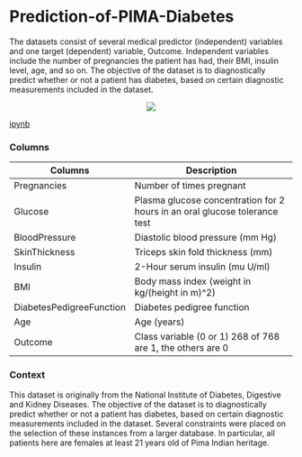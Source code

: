 # Prediction-of-PIMA-Diabetes
The datasets consist of several medical predictor (independent) variables and one target (dependent) variable, Outcome. Independent variables include the number of pregnancies the patient has had, their BMI, insulin level, age, and so on.
The objective of the dataset is to diagnostically predict whether or not a patient has diabetes, based on certain diagnostic measurements included in the dataset.

<p align="center">
   <img  src="https://www.ampersandhealth.co.uk/wp-content/uploads/2018/11/Digital-Health-KD-01_WEB-674x450-2.jpg">
</p>

 [ipynb](https://github.com/AminTaheri23/Pima-indian-diabetes-Deep-Learning/blob/master/pima-diabetes-classification-deep-learning.ipynb)


### Columns

|Columns|Description|
|-------|------------|
|Pregnancies|Number of times pregnant|
|Glucose|Plasma glucose concentration for 2 hours in an oral glucose tolerance test|
|BloodPressure|Diastolic blood pressure (mm Hg)|
|SkinThickness|Triceps skin fold thickness (mm)|
|Insulin|2-Hour serum insulin (mu U/ml)|
|BMI|Body mass index (weight in kg/(height in m)^2)|
|DiabetesPedigreeFunction|Diabetes pedigree function|
|Age|Age (years)|
|Outcome|Class variable (0 or 1) 268 of 768 are 1, the others are 0|

### Context

This dataset is originally from the National Institute of Diabetes, Digestive and Kidney Diseases. The objective of the dataset is to diagnostically predict whether or not a patient has diabetes, based on certain diagnostic measurements included in the dataset. Several constraints were placed on the selection of these instances from a larger database. In particular, all patients here are females at least 21 years old of Pima Indian heritage.

